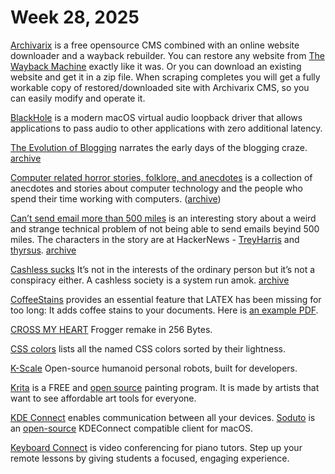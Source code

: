 # Week 28, 2025

[Archivarix](https://archivarix.com) is a free opensource CMS combined with an online website downloader and a wayback rebuilder. You can restore any website from [The Wayback Machine](https://web.archive.org) exactly like it was. Or you can download an existing website and get it in a zip file. When scraping completes you will get a fully workable copy of restored/downloaded site with Archivarix CMS, so you can easily modify and operate it.

[BlackHole](https://github.com/ExistentialAudio/BlackHole) is a modern macOS virtual audio loopback driver that allows applications to pass audio to other applications with zero additional latency.

[The Evolution of Blogging](https://thehistoryoftheweb.com/the-evolution-of-blogging/) narrates the early days of the blogging craze. [archive](https://web.archive.org/web/20200513185427/https://thehistoryoftheweb.com/the-evolution-of-blogging/)

[Computer related horror stories, folklore, and anecdotes](https://www.cs.earlham.edu/~skylar/humor/Unix/computer.folklore.from.net.rumors.html) is a collection of anecdotes and stories about computer technology and the people who spend their time working with computers. ([archive](https://archive.is/jBXSl))

[Can’t send email more than 500 miles](https://web.mit.edu/jemorris/humor/500-miles) is an interesting story about a weird and strange technical problem of not being able to send emails beyind 500 miles. The characters in the story are at HackerNews - 
[TreyHarris](https://news.ycombinator.com/user?id=TreyHarris) and [thyrsus](https://news.ycombinator.com/user?id=thyrsus). [archive](https://archive.ph/T2cFq)

[Cashless sucks](https://aeon.co/essays/going-cashless-is-a-bad-idea-but-its-not-a-conspiracy) It’s not in the interests of the ordinary person but it’s not a conspiracy either. A cashless society is a system run amok. [archive](https://archive.ph/JyP46)

[CoffeeStains](https://ctan.org/pkg/coffeestains) provides an essential feature that LATEX has been missing for too long: It adds coffee stains to your documents. Here is [an example PDF](https://ctan.math.utah.edu/ctan/tex-archive/graphics/pgf/contrib/coffeestains/coffeestains-en.pdf).

[CROSS MY HEART](https://killedbyapixel.github.io/TinyCode/games/CrossMyHeart/) 
Frogger remake in 256 Bytes.

[CSS colors](https://mrmr.io/css-colors) lists all the named CSS colors sorted by their lightness.

[K-Scale](https://www.kscale.dev) Open-source humanoid personal robots, built for developers.

[Krita](https://krita.org/en/) is a FREE and [open source](https://invent.kde.org/graphics/krita) painting program. It is made by artists that want to see affordable art tools for everyone.

[KDE Connect](https://kdeconnect.kde.org) enables communication between all your devices. [Soduto](https://www.soduto.com) is an [open-source](https://github.com/soduto/Soduto) KDEConnect compatible client for macOS.

[Keyboard Connect](https://keyboardconnect.com)  is video conferencing for piano tutors. Step up your remote lessons by giving students a focused, engaging experience.